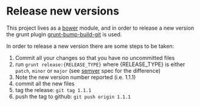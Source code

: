 Release new versions
====================

This project lives as a [bower][bower] module, and in order to release a new version
the grunt plugin [grunt-bump-build-git][grunt-bump-build-git] is used.

In order to release a new version there are some steps to be taken:

1. Commit all your changes so that you have no uncommitted files 
2. run ```grunt release:{RELEASE_TYPE}``` where {RELEASE_TYPE} is either ```patch```, ```minor``` or ```major``` (see [semver][semver] spec for the difference)
3. Note the new version number reported (i.e. 1.1.1)
4. commit all the new files
5. tag the release: ```git tag 1.1.1```
6. push the tag to github: ```git push origin 1.1.1```

[bower]: http://bower.io
[grunt-bump-build-git]: https://github.com/blueimp/grunt-bump-build-git
[semver]: http://semver.org
